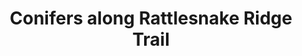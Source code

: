 ---
title: "Conifers along Rattlesnake Ridge Trail"
layout: picture
picture: "/assets/camera-roll/2016/2016-04-16-conifers-along-rattlesnake-ridge-trail/20160416_161203450_iOS.jpg"
thumbnail: "/assets/camera-roll/2016/2016-04-16-conifers-along-rattlesnake-ridge-trail/20160416_161203450_iOS-thumbnail.jpg"
tags:
  - Rattlesnake Ridge
  - photograph
  - moss
  - tree
---